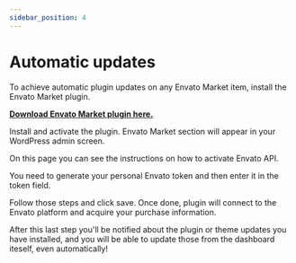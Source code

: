 ```yaml
---
sidebar_position: 4
---
```


# Automatic updates

To achieve automatic plugin updates on any Envato Market item, install the Envato Market plugin.

[**Download Envato Market plugin here.**](https://envato.com/market-plugin/)

Install and activate the plugin. Envato Market section will appear in your WordPress admin screen.

On this page you can see the instructions on how to activate Envato API.

You need to generate your personal Envato token and then enter it in the token field.

Follow those steps and click save. Once done, plugin will connect to the Envato platform and acquire your purchase information.

After this last step you'll be notified about the plugin or theme updates you have  installed, and you will be able to update those from the dashboard iteself, even automatically!
